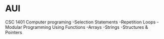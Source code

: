 # AUI
CSC 1401 Computer programing 
    -Selection Statements
    -Repetition Loops
    -Modular Programming Using Functions
    -Arrays
    -Strings
    -Structures & Pointers

